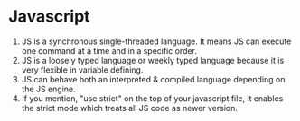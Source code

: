 # Javascript
1. JS is a synchronous single-threaded language. It means JS can execute one command at a time and in a specific order.
2. JS is a loosely typed language or weekly typed language because it is very flexible in variable defining.
3. JS can behave both an interpreted & compiled language depending on the JS engine.
4. If you mention, "use strict" on the top of your javascript file, it enables the strict mode which treats all JS code as newer version.